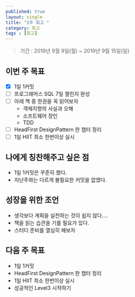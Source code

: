 ```yaml
---
published: true
layout: single
title: "2주 회고 "
category: 회고
tags : [회고]
---
```

> 기간 : 2019년 9월 9일(월) ~ 2019년 9월 15일(일)

## 이번 주 목표
- [x] 1일 1커밋
- [ ] 프로그래머스 SQL 7일 챌린지 완성
- [ ] 아래 책 중 한권을 꼭 읽어보자
    - 객체지향의 사실과 오해
    - 소프트웨어 장인
    - TDD
- [ ] HeadFirst DesignPattern 한 챕터 정리
- [ ] 1일 HIIT 최소 한번이상 실시

## 나에게 칭찬해주고 싶은 점
- 1일 1커밋은 꾸준히 했다.
- 지난주와는 다르게 불필요한 커밋을 없앴다.

## 성장을 위한 조언
- 생각보다 계획을 실천하는 것이 쉽지 않다....
- 책을 읽는 습관을 기를 필요가 있다.
- 스터디 준비를 열심히 해보자

## 다음 주 목표
- 1일 1커밋
- HeadFirst DesignPattern 한 챕터 정리
- 1일 HIIT 최소 한번이상 실시
- 성공적인 Level3 시작하기